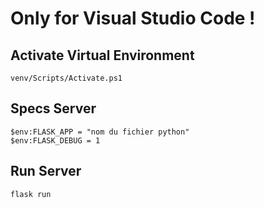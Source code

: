 # Only for Visual Studio Code !

## Activate Virtual Environment
`venv/Scripts/Activate.ps1`

## Specs Server
`$env:FLASK_APP = "nom du fichier python"`  
`$env:FLASK_DEBUG = 1`

## Run Server
`flask run`
